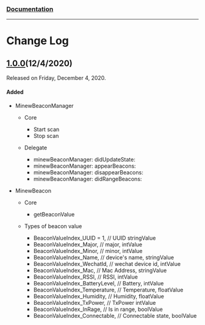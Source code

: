 ### [Documentation](https://docs.beaconyun.com/zh-CN/iOS/iOS_Beacon_Software_Development_Kit_Guide.html)
---


# Change Log


## [1.0.0](https://github.com/minewdevelop/iOS_Pods_Minew_BeaconScanSDK/releases/tag/1.0.0)(12/4/2020)

Released on Friday, December 4, 2020. 

#### Added

- MinewBeaconManager
  
  - Core
    - Start scan
    - Stop scan
  
  - Delegate
    - minewBeaconManager: didUpdateState:
    - minewBeaconManager: appearBeacons:
    - minewBeaconManager: disappearBeacons:
    - minewBeaconManager: didRangeBeacons:
  
- MinewBeacon
  
   - Core
     - getBeaconValue
   
  - Types of beacon value
    - BeaconValueIndex_UUID = 1,   // UUID stringValue
    - BeaconValueIndex_Major,     // major, intValue
    - BeaconValueIndex_Minor,     // minor, intValue
    - BeaconValueIndex_Name,     // device's name, stringValue
    - BeaconValueIndex_WechatId,   // wechat device id, intValue
    - BeaconValueIndex_Mac,      // Mac Address, stringValue
    - BeaconValueIndex_RSSI,     // RSSI, intValue
    - BeaconValueIndex_BatteryLevel, // Battery, intValue
    - BeaconValueIndex_Temperature,  // Temperature, floatValue
    - BeaconValueIndex_Humidity,   // Humidity, floatValue
    - BeaconValueIndex_TxPower,    // TxPower intValue
    - BeaconValueIndex_InRage,    // Is in range, boolValue
    - BeaconValueIndex_Connectable,  // Connectable state, boolValue
